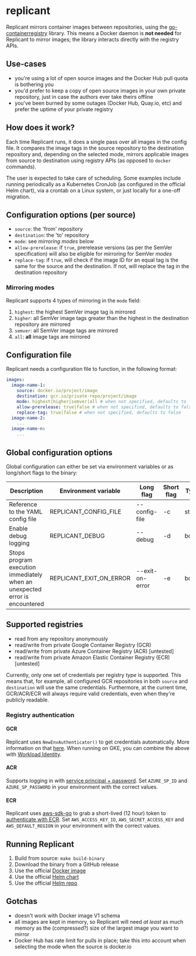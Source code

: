 # replicant
Replicant mirrors container images between repositories, using the [go-containerregistry](https://github.com/google/go-containerregistry) library. This means a Docker daemon is **not needed** for Replicant to mirror images; the library interacts directly with the registry APIs.

## Use-cases
* you're using a lot of open source images and the Docker Hub pull quota is bothering you
* you'd prefer to keep a copy of open source images in your own private repository, just in case the authors ever take theirs offline
* you've been burned by some outages (Docker Hub, Quay.io, etc) and prefer the uptime of your private registry

## How does it work?
Each time Replicant runs, it does a single pass over all images in the config file. It compares the image tags in the source repository to the destination repository and, depending on the selected mode, mirrors applicable images from source to destination using registry APIs (as opposed to `docker` commands). 

The user is expected to take care of scheduling. Some examples include running periodically as a Kubernetes CronJob (as configured in the official Helm chart), via a crontab on a Linux system, or just locally for a one-off migration.

## Configuration options (per source)
* `source`: the 'from' repository
* `destination`: the 'to' repository
* `mode`: see *mirroring modes* below
* `allow-prerelease`: if `true`, prerelease versions (as per the SemVer specification) will also be eligible for mirroring for SemVer *modes*
* `replace-tag`: if `true`, will check if the image ID for an equal tag is the same for the source and the destination. If not, will replace the tag in the destination repository

### Mirroring modes
Replicant supports 4 types of mirroring in the `mode` field:
1) `highest`: the highest SemVer image tag is mirrored
2) `higher`: all SemVer image tags greater than the highest in the destination repository are mirrored
3) `semver`: all SemVer image tags are mirrored
4) `all`: **all** image tags are mirrored

## Configuration file
Replicant needs a configuration file to function, in the following format:
```yaml
images:
  image-name-1:
    source: docker.io/project/image
    destination: gcr.io/private-repo/project/image
    mode: highest|higher|semver|all # when not specified, defaults to `highest`
    allow-prerelease: true|false # when not specified, defaults to false
    replace-tag: true|false # when not specified, defaults to false
  image-name-2:
    ...
  image-name-n:
    ...
```

## Global configuration options
Global configuration can either be set via environment variables or as long/short flags to the binary:

|Description|Environment variable|Long flag|Short flag|Type|Default|
|---|---|---|---|---|---|
|Reference to the YAML config file|REPLICANT_CONFIG_FILE|--config-file|-c|string|/config/replicant.yaml|
|Enable debug logging|REPLICANT_DEBUG|--debug|-d|bool|false|
|Stops program execution immediately when an unexpected error is encountered|REPLICANT_EXIT_ON_ERROR|--exit-on-error|-e|bool|false|

## Supported registries
* read from any repository anonymously
* read/write from private Google Container Registry (GCR)
* read/write from private Azure Container Registry (ACR) [untested]
* read/write from private Amazon Elastic Container Registry (ECR) [untested]

Currently, only one set of credentials per registry *type* is supported. This means that, for example, all configured GCR repositories in both `source` and `destination` will use the same credentials. Furthermore, at the current time, GCR/ACR/ECR will always require valid credentials, even when they're publicly readable.

### Registry authentication
#### GCR
Replicant uses `NewEnvAuthenticator()` to get credentials automatically. More information on that [here](https://cloud.google.com/docs/authentication/production#automatically). When running on GKE, you can combine the above with [Workload Identity](https://cloud.google.com/kubernetes-engine/docs/how-to/workload-identity).
#### ACR
Supports logging in with [service principal + password](https://docs.microsoft.com/en-us/azure/container-registry/container-registry-auth-service-principal#authenticate-with-the-service-principal). Set `AZURE_SP_ID` and `AZURE_SP_PASSWORD` in your environment with the correct values.
#### ECR
Replicant uses [aws-sdk-go](https://github.com/aws/aws-sdk-go) to grab a short-lived (12 hour) token to [authenticate with ECR](https://docs.aws.amazon.com/AmazonECR/latest/userguide/registry_auth.html#registry-auth-token). Set `AWS_ACCESS_KEY_ID`, `AWS_SECRET_ACCESS_KEY` and `AWS_DEFAULT_REGION` in your environment with the correct values.

## Running Replicant
1) Build from source: `make build-binary`
2) Download the binary from a GitHub release
3) Use the official [Docker image](https://hub.docker.com/r/tammert/replicant)
4) Use the official [Helm chart](https://github.com/tammert/helm-charts/tree/main/replicant)
5) Use the official [Helm repo](https://tammer.it/helm-charts/)

## Gotchas
* doesn't work with Docker image V1 schema
* all images are kept in memory, so Replicant will need *at least* as much memory as the (compressed?) size of the largest image you want to mirror
* Docker Hub has rate limit for pulls in place; take this into account when selecting the mode when the source is docker.io
